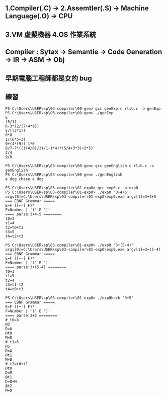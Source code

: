 ## 1.Compiler(.C) -> 2.Assemtler(.S) -> Machine Language(.O) -> CPU
## 3.VM 虛擬機器 4.OS 作業系統
## Compiler :  Sytax -> Semantie -> Code Generation -> IR -> ASM -> Obj
## 早期電腦工程師都是女的 bug
## 練習
```
PS C:\Users\USER\sp\03-compiler\00-gen> gcc genExp.c rlib.c -o genExp
PS C:\Users\USER\sp\03-compiler\00-gen> ./genExp
6
(5/1)
6-3*(2/(7+4*9))
5/((3*1))
0*8
1/(6*5+3)
9+(4*(9))-1*0
8/7-7*((((4/0)/2)/1-1*4)*(5/4+3*3)+2*5)
2/4
9/0
```
```
PS C:\Users\USER\sp\03-compiler\00-gen> gcc genEnglish.c rlib.c -o genEnglish
PS C:\Users\USER\sp\03-compiler\00-gen> ./genEnglish
a dog chase a dog
```
```
PS C:\Users\USER\sp\03-compiler\01-exp0> gcc exp0.c -o exp0
PS C:\Users\USER\sp\03-compiler\01-exp0> ./exp0 '3+4+5'
argv[0]=C:\Users\USER\sp\03-compiler\01-exp0\exp0.exe argv[1]=3+4+5
=== EBNF Grammar =====
E=F ([+-] F)*
F=Number | '(' E ')'
==== parse:3+4+5 ========
t0=3
t1=4
t2=t0+t1
t3=5
t4=t2+t3

PS C:\Users\USER\sp\03-compiler\01-exp0> ./exp0 '3+(5-4)'
argv[0]=C:\Users\USER\sp\03-compiler\01-exp0\exp0.exe argv[1]=3+(5-4)
=== EBNF Grammar =====
E=F ([+-] F)*
F=Number | '(' E ')'
==== parse:3+(5-4) ========
t0=3
t1=5
t2=4
t3=t1-t2
t4=t0+t3
```
```
PS C:\Users\USER\sp\03-compiler\01-exp0> ./exp0hack '3+5'    
=== EBNF Grammar =====
E=F ([+-] F)*
F=Number | '(' E ')'
==== parse:3+5 ========
# t0=3
@3
D=A
@t0
M=D
# t1=5
@5
D=A
@t1
M=D
# t2=t0+t1
@t0
D=M
@t1
D=D+M
@t2
M=D
```